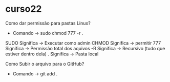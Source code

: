 # curso22
Como dar permissão para pastas Linux?

* Comando -> sudo chmod 777 -r .

SUDO    Significa -> Executar como admin
CHMOD   Significa -> permitir 
777     Significa -> Permissão total dos aquivos
-R      Significa -> Recursivo (tudo que estiver dentro dela)
.       Significa -> Pasta local

Como Subir o arquivo para o GitHub?

* Comando -> git add .